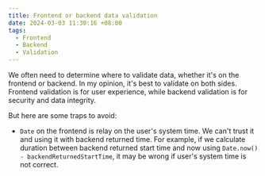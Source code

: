 ```yaml
---
title: Frontend or backend data validation
date: 2024-03-03 11:30:16 +08:00
tags:
  - Frontend
  - Backend
  - Validation
---
```


We often need to determine where to validate data, whether it's on the frontend or backend. In my opinion, it's best to validate on both sides. Frontend validation is for user experience, while backend validation is for security and data integrity.

But here are some traps to avoid:

- `Date` on the frontend is relay on the user's system time. We can't trust it and using it with backend returned time. For example, if we calculate duration between backend returned start time and now using `Date.now() - backendReturnedStartTime`, it may be wrong if user's system time is not correct.
